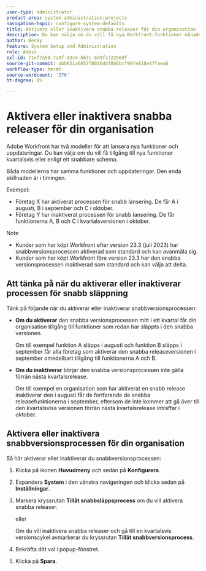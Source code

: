```yaml
---
user-type: administrator
product-area: system-administration;projects
navigation-topic: configure-system-defaults
title: Aktivera eller inaktivera snabba releaser för din organisation
description: Du kan välja om du vill få nya Workfront-funktioner månadsvis eller kvartalsvis.
author: Becky
feature: System Setup and Administration
role: Admin
exl-id: 71ef7a50-7a9f-43c4-b67c-8d9fc722569f
source-git-commit: abb021a6857f8016d4f8b6bcf99fe818e47faea6
workflow-type: tm+mt
source-wordcount: '376'
ht-degree: 0%

---
```


# Aktivera eller inaktivera snabba releaser för din organisation

Adobe Workfront har två modeller för att lansera nya funktioner och uppdateringar. Du kan välja om du vill få tillgång till nya funktioner kvartalsvis eller enligt ett snabbare schema.

Båda modellerna har samma funktioner och uppdateringar. Den enda skillnaden är i timingen.

Exempel:

* Företag X har aktiverat processen för snabb lansering. De får A i augusti, B i september och C i oktober.
* Företag Y har inaktiverat processen för snabb lansering. De får funktionerna A, B och C i kvartalsversionen i oktober.

>[!NOTE]
>
>* Kunder som har köpt Workfront efter version 23.3 (juli 2023) har snabbversionsprocessen aktiverad som standard och kan avanmäla sig.
>* Kunder som har köpt Workfront före version 23.3 har den snabba versionsprocessen inaktiverad som standard och kan välja att delta.

## Att tänka på när du aktiverar eller inaktiverar processen för snabb släppning

Tänk på följande när du aktiverar eller inaktiverar snabbversionsprocessen:

* **Om du aktiverar** den snabba versionsprocessen mitt i ett kvartal får din organisation tillgång till funktioner som redan har släppts i den snabba versionen.

  Om till exempel funktion A släpps i augusti och funktion B släpps i september får alla företag som aktiverar den snabba releaseversionen i september omedelbart tillgång till funktionerna A och B.

* **Om du inaktiverar** börjar den snabba versionsprocessen inte gälla förrän nästa kvartalsrelease.

  Om till exempel en organisation som har aktiverat en snabb release inaktiverar den i augusti får de fortfarande de snabba releasefunktionerna i september, eftersom de inte kommer att gå över till den kvartalsvisa versionen förrän nästa kvartalsrelease inträffar i oktober.

## Aktivera eller inaktivera snabbversionsprocessen för din organisation

Så här aktiverar eller inaktiverar du snabbversionsprocessen:

1. Klicka på ikonen **Huvudmeny** och sedan på **Konfigurera**.
1. Expandera **System** i den vänstra navigeringen och klicka sedan på **Inställningar**.
1. Markera kryssrutan **Tillåt snabbsläppsprocess** om du vill aktivera snabba releaser.

   eller

   Om du vill inaktivera snabba releaser och gå till en kvartalsvis versionscykel avmarkerar du kryssrutan **Tillåt snabbversionsprocess**.

1. Bekräfta ditt val i popup-fönstret.
1. Klicka på **Spara**.

